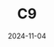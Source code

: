 ---
title: C9
date: 2024-11-04

weapon: 
-
    primary: Max Level
    item: Level 43
-
    primary: Military Camo's
    item: 2000 Critical Kills 
-
    primary: Special Camo 1
    item: 30 Parasite Kills
-
    primary: Special Camo 2
    item: 300 kills while packed
-
    primary: Gold Camo
    item: 10 kills rapidly 15 times
-
    primary: Liberty Falls Location
    item: Riverside
-
    primary: Terminus Location
    item: Communications (outside)
-
    primary: Uncommon (Green)
    item: 1250
-
    primary: Rare (Blue)
    item: 2250
-
    primary: Epic (Purple)
    item: 3250
# -
#     primary: Legendary (Orange)
#     item: 

tags: weaponBuild
---